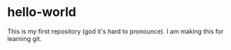 # hello-world
This is my first repository (god it's hard to pronounce). I am making this for learning git.
